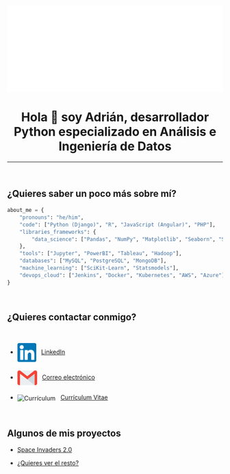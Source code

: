 <img src="https://github.com/adrianlardies/adrian-lardies-profile/blob/master/hello.svg"/>

<h1 align="center">Hola 👋 soy Adrián, desarrollador Python especializado en Análisis e Ingeniería de Datos</h1>

___

<br>

## ¿Quieres saber un poco más sobre mí?

```python
about_me = {
    "pronouns": "he/him",
    "code": ["Python (Django)", "R", "JavaScript (Angular)", "PHP"],
    "libraries_frameworks": {
        "data_science": ["Pandas", "NumPy", "Matplotlib", "Seaborn", "SciPy", "Plotly", "Spark"],
    },
    "tools": ["Jupyter", "PowerBI", "Tableau", "Hadoop"],
    "databases": ["MySQL", "PostgreSQL", "MongoDB"],
    "machine_learning": ["SciKit-Learn", "Statsmodels"],
    "devops_cloud": ["Jenkins", "Docker", "Kubernetes", "AWS", "Azure"],
}
```

</br>

## ¿Quieres contactar conmigo?

<br>

* <img align="center" alt="LinkedIn" width="44px" src="https://github.com/adrianlardies/adrian-lardies-profile/blob/master/linkedin.svg" />&nbsp;&nbsp;
  <a href="https://www.linkedin.com/in/adrianlardies/">LinkedIn</a>

* <img align="center" alt="Correo" width="46px" src="https://github.com/adrianlardies/adrian-lardies-profile/blob/master/mail.svg" />&nbsp;&nbsp;
  <a href="mailto:adrian.lardies@gmail.com">Correo electrónico</a>

* <img align="center" alt="Currículum" width="46px" src="https://github.com/adrianlardies/adrian-lardies-profile/blob/master/cv.svg" />&nbsp;&nbsp;
  <a href="https://github.com/adrianlardies/adrian-lardies-profile/raw/master/cv_adrian.pdf">Currículum Vitae</a>

<br>

## Algunos de mis proyectos

* [Space Invaders 2.0](https://github.com/adrianlardies/Space-Invaders-en-Python-con-Pygame "App del clásico juego Space Invaders con un toque fresco y renovado")

* [¿Quieres ver el resto?](https://github.com/adrianlardies?tab=repositories "Repositorio de GitHub")
